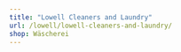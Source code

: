 ```yaml
---
title: "Lowell Cleaners and Laundry"
url: /lowell/lowell-cleaners-and-laundry/
shop: Wäscherei
---
```

